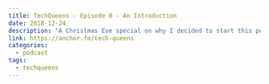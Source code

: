 ```yaml
---
title: TechQueens - Episode 0 - An Introduction
date: 2018-12-24
description: "A Christmas Eve special on why I decided to start this podcast."
link: https://anchor.fm/tech-queens
categories:
  - podcast
tags:
  - techqueens
---
```

